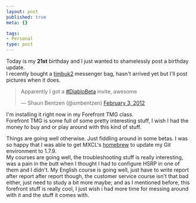 ```yaml
--- 
layout: post
published: true
meta: {}

tags: 
- Personal
type: post
---
```


Today is my **21st** birthday and I just wanted to shamelessly post a birthday update.  
I recently bought a [timbuk2](http://timbuk2.com) messenger bag, hasn't arrived yet but I'll post pictures when it does.  
 
<blockquote class="twitter-tweet"><p>Apparently I got a <a href="https://twitter.com/search/%2523DiabloBeta">#DiabloBeta</a> invite, awesome</p>&mdash; Shaun Bentzen (@smbentzen) <a href="https://twitter.com/smbentzen/status/165277086880243712" data-datetime="2012-02-03T03:35:02+00:00">February 3, 2012</a></blockquote>

I'm installing it right now in my Forefront TMG class.  
Forefront TMG is some full of some pretty interesting stuff, I wish I had the money to buy and or play around with this kind of stuff.  

Things are going well otherwise. Just fiddling around in some betas. I was so happy that I was able to get MXCL's [homebrew](https://github.com/mxcl/homebrew) to update my Git environment to 1.7.9.  
My courses are going well, the troubleshooting stuff is really interesting, was a pain in the butt when I thought I had to configure HSRP in one of them and I didn't. My English course is going well, just have to write report after report after report though, the customer service course isn't that bad either, just need to study a bit more maybe; and as I mentioned before, this forefront stuff is really cool, I just wish i had more time for messing around with it and the stuff it comes with.